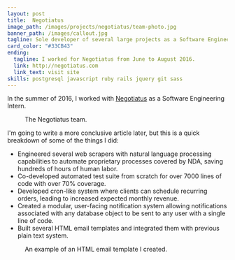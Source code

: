 ```yaml
---
layout: post
title:  Negotiatus
image_path: /images/projects/negotiatus/team-photo.jpg
banner_path: /images/callout.jpg
tagline: Sole developer of several large projects as a Software Engineering Intern for the summer of 2016
card_color: "#33CB43"
ending:
  tagline: I worked for Negotiatus from June to August 2016.
  link: http://negotiatus.com
  link_text: visit site
skills: postgresql javascript ruby rails jquery git sass
---
```


In the summer of 2016, I worked with [Negotiatus][negotiatus] as a Software Engineering Intern.

<figure class="lazyload" data-expand="-20">
    <img class="responsive-image lazyload" data-src="/images/projects/negotiatus/team-photo.jpg">
    <figcaption>The Negotiatus team.</figcaption>
</figure>

I'm going to write a more conclusive article later, but this is a quick breakdown of some of the things I did:

- Engineered several web scrapers with natural language processing capabilities to automate proprietary processes covered by NDA, saving hundreds of hours of human labor.
- Co-developed automated test suite from scratch for over 7000 lines of code with over 70% coverage.
- Developed cron-like system where clients can schedule recurring orders, leading to increased expected monthly revenue.
- Created a modular, user-facing notification system allowing notifications associated with any database object to be sent to any user with a single line of code.
- Built several HTML email templates and integrated them with previous plain text system.

<figure class="lazyload" data-expand="-20">
    <img class="lazyload" data-src="/images/projects/negotiatus/email-template.png">
    <figcaption>An example of an HTML email template I created.</figcaption>
</figure>

[negotiatus]: http://negotiatus.com
